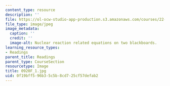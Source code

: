 ```yaml
---
content_type: resource
description: ''
file: https://ol-ocw-studio-app-production.s3.amazonaws.com/courses/22-01-introduction-to-nuclear-engineering-and-ionizing-radiation-fall-2016/0f19bff596b35c5b8cd725cf57defab2_0920F_1.jpg
file_type: image/jpeg
image_metadata:
  caption: ''
  credit: ''
  image-alt: Nuclear reaction related equations on two blackboards.
learning_resource_types:
- Readings
parent_title: Readings
parent_type: CourseSection
resourcetype: Image
title: 0920F_1.jpg
uid: 0f19bff5-96b3-5c5b-8cd7-25cf57defab2
---
```

